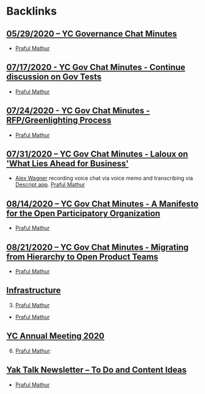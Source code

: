 
# Backlinks
## [05/29/2020 – YC Governance Chat Minutes](<05/29/2020 – YC Governance Chat Minutes.md>)
- [Praful Mathur](<Praful Mathur.md>)

## [07/17/2020 - YC Gov Chat Minutes - Continue discussion on Gov Tests ](<07/17/2020 - YC Gov Chat Minutes - Continue discussion on Gov Tests .md>)
- [Praful Mathur](<Praful Mathur.md>)

## [07/24/2020 - YC Gov Chat Minutes - RFP/Greenlighting Process](<07/24/2020 - YC Gov Chat Minutes - RFP/Greenlighting Process.md>)
- [Praful Mathur](<Praful Mathur.md>)

## [07/31/2020 – YC Gov Chat Minutes - Laloux on 'What Lies Ahead for Business'](<07/31/2020 – YC Gov Chat Minutes - Laloux on 'What Lies Ahead for Business'.md>)
- [Alex Wagner](<Alex Wagner.md>) recording voice chat via voice memo and transcribing via [Descript app](https://www.descript.com). [Praful Mathur](<Praful Mathur.md>)

## [08/14/2020 – YC Gov Chat Minutes - A Manifesto for the Open Participatory Organization](<08/14/2020 – YC Gov Chat Minutes - A Manifesto for the Open Participatory Organization.md>)
- [Praful Mathur](<Praful Mathur.md>)

## [08/21/2020 – YC Gov Chat Minutes - Migrating from Hierarchy to Open Product Teams](<08/21/2020 – YC Gov Chat Minutes - Migrating from Hierarchy to Open Product Teams.md>)
- [Praful Mathur](<Praful Mathur.md>)

## [Infrastructure](<Infrastructure.md>)
3. [Praful Mathur](<Praful Mathur.md>)

- [Praful Mathur](<Praful Mathur.md>)

## [YC Annual Meeting 2020](<YC Annual Meeting 2020.md>)
6. [Praful Mathur](<Praful Mathur.md>):

## [Yak Talk Newsletter – To Do and Content Ideas](<Yak Talk Newsletter – To Do and Content Ideas.md>)
- [Praful Mathur](<Praful Mathur.md>)

